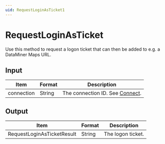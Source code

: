 ```yaml
---
uid: RequestLoginAsTicket1
---
```


# RequestLoginAsTicket

Use this method to request a logon ticket that can then be added to e.g. a DataMiner Maps URL.

## Input

| Item       | Format | Description                                   |
|------------|--------|-----------------------------------------------|
| connection | String | The connection ID. See [Connect](xref:Connect). |

## Output

| Item                        | Format | Description       |
|-----------------------------|--------|-------------------|
| RequestLoginAsTicket­Result | String | The logon ticket. |
